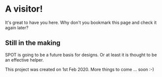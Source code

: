 # A visitor!

It's great to have you here. Why don't you bookmark this page and check it again later?

## Still in the making

SPOT is going to be a future basis for designs. Or at least it is thought to be an effective helper. 

This project was created on 1st Feb 2020. More things to come … soon :-)

